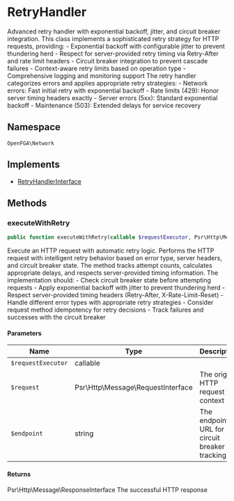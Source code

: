 # RetryHandler

Advanced retry handler with exponential backoff, jitter, and circuit breaker integration. This class implements a sophisticated retry strategy for HTTP requests, providing: - Exponential backoff with configurable jitter to prevent thundering herd - Respect for server-provided retry timing via Retry-After and rate limit headers - Circuit breaker integration to prevent cascade failures - Context-aware retry limits based on operation type - Comprehensive logging and monitoring support The retry handler categorizes errors and applies appropriate retry strategies: - Network errors: Fast initial retry with exponential backoff - Rate limits (429): Honor server timing headers exactly - Server errors (5xx): Standard exponential backoff - Maintenance (503): Extended delays for service recovery

## Namespace
`OpenFGA\Network`

## Implements
* [RetryHandlerInterface](RetryHandlerInterface.md)



## Methods
### executeWithRetry


```php
public function executeWithRetry(callable $requestExecutor, Psr\Http\Message\RequestInterface $request, string $endpoint): Psr\Http\Message\ResponseInterface
```

Execute an HTTP request with automatic retry logic. Performs the HTTP request with intelligent retry behavior based on error type, server headers, and circuit breaker state. The method tracks attempt counts, calculates appropriate delays, and respects server-provided timing information. The implementation should: - Check circuit breaker state before attempting requests - Apply exponential backoff with jitter to prevent thundering herd - Respect server-provided timing headers (Retry-After, X-Rate-Limit-Reset) - Handle different error types with appropriate retry strategies - Consider request method idempotency for retry decisions - Track failures and successes with the circuit breaker

#### Parameters
| Name | Type | Description |
|------|------|-------------|
| `$requestExecutor` | callable |  |
| `$request` | Psr\Http\Message\RequestInterface | The original HTTP request for context |
| `$endpoint` | string | The endpoint URL for circuit breaker tracking |

#### Returns
Psr\Http\Message\ResponseInterface
 The successful HTTP response

